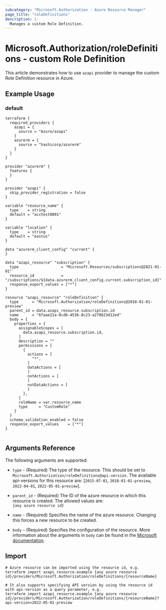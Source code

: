 ```yaml
---
subcategory: "Microsoft.Authorization - Azure Resource Manager"
page_title: "roleDefinitions"
description: |-
  Manages a custom Role Definition.
---
```


# Microsoft.Authorization/roleDefinitions - custom Role Definition

This article demonstrates how to use `azapi` provider to manage the custom Role Definition resource in Azure.

## Example Usage

### default

```hcl
terraform {
  required_providers {
    azapi = {
      source = "Azure/azapi"
    }
    azurerm = {
      source = "hashicorp/azurerm"
    }
  }
}

provider "azurerm" {
  features {
  }
}

provider "azapi" {
  skip_provider_registration = false
}

variable "resource_name" {
  type    = string
  default = "acctest0001"
}

variable "location" {
  type    = string
  default = "eastus"
}

data "azurerm_client_config" "current" {
}

data "azapi_resource" "subscription" {
  type                   = "Microsoft.Resources/subscriptions@2021-01-01"
  resource_id            = "/subscriptions/${data.azurerm_client_config.current.subscription_id}"
  response_export_values = ["*"]
}

resource "azapi_resource" "roleDefinition" {
  type      = "Microsoft.Authorization/roleDefinitions@2018-01-01-preview"
  parent_id = data.azapi_resource.subscription.id
  name      = "6faae21a-0cd6-4536-8c23-a278823d12ed"
  body = {
    properties = {
      assignableScopes = [
        data.azapi_resource.subscription.id,
      ]
      description = ""
      permissions = [
        {
          actions = [
            "*",
          ]
          dataActions = [
          ]
          notActions = [
          ]
          notDataActions = [
          ]
        },
      ]
      roleName = var.resource_name
      type     = "CustomRole"
    }
  }
  schema_validation_enabled = false
  response_export_values    = ["*"]
}


```



## Arguments Reference

The following arguments are supported:

* `type` - (Required) The type of the resource. This should be set to `Microsoft.Authorization/roleDefinitions@api-version`. The available api-versions for this resource are: [`2015-07-01`, `2018-01-01-preview`, `2022-04-01`, `2022-05-01-preview`].

* `parent_id` - (Required) The ID of the azure resource in which this resource is created. The allowed values are:  
  `{any azure resource id}`

* `name` - (Required) Specifies the name of the azure resource. Changing this forces a new resource to be created.

* `body` - (Required) Specifies the configuration of the resource. More information about the arguments in `body` can be found in the [Microsoft documentation](https://learn.microsoft.com/en-us/azure/templates/Microsoft.Authorization/roleDefinitions?pivots=deployment-language-terraform).

## Import

 ```shell
 # Azure resource can be imported using the resource id, e.g.
 terraform import azapi_resource.example {any azure resource id}/providers/Microsoft.Authorization/roleDefinitions/{resourceName}
 
 # It also supports specifying API version by using the resource id with api-version as a query parameter, e.g.
 terraform import azapi_resource.example {any azure resource id}/providers/Microsoft.Authorization/roleDefinitions/{resourceName}?api-version=2022-05-01-preview
 ```
